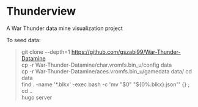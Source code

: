 # Thunderview
A War Thunder data mine visualization project  

To seed data:

> git clone --depth=1 https://github.com/gszabi99/War-Thunder-Datamine  
> cp -r War-Thunder-Datamine/char.vromfs.bin_u/config data  
> cp -r War-Thunder-Datamine/aces.vromfs.bin_u/gamedata data/ 
> cd data  
> find . -name '*.blkx' -exec bash -c 'mv "$0" "${0%.blkx}.json"' {} \;  
> cd ..  
> hugo server  
